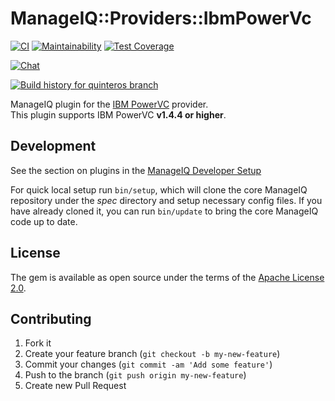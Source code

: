# ManageIQ::Providers::IbmPowerVc

[![CI](https://github.com/ManageIQ/manageiq-providers-ibm_power_vc/actions/workflows/ci.yaml/badge.svg?branch=quinteros)](https://github.com/ManageIQ/manageiq-providers-ibm_power_vc/actions/workflows/ci.yaml)
[![Maintainability](https://api.codeclimate.com/v1/badges/ca08315939e0235081cb/maintainability)](https://codeclimate.com/github/ManageIQ/manageiq-providers-ibm_power_vc/maintainability)
[![Test Coverage](https://api.codeclimate.com/v1/badges/ca08315939e0235081cb/test_coverage)](https://codeclimate.com/github/ManageIQ/manageiq-providers-ibm_power_vc/test_coverage)

[![Chat](https://badges.gitter.im/Join%20Chat.svg)](https://gitter.im/ManageIQ/manageiq-providers-ibm_power_vc?utm_source=badge&utm_medium=badge&utm_campaign=pr-badge&utm_content=badge)

[![Build history for quinteros branch](https://buildstats.info/github/chart/ManageIQ/manageiq-providers-ibm_power_vc?branch=quinteros&buildCount=50&includeBuildsFromPullRequest=false&showstats=false)](https://github.com/ManageIQ/manageiq-providers-ibm_power_vc/actions?query=branch%3Amaster)

ManageIQ plugin for the [IBM PowerVC](https://www.ibm.com/products/powervc) provider.   
This plugin supports IBM PowerVC **v1.4.4 or higher**.

## Development

See the section on plugins in the [ManageIQ Developer Setup](http://manageiq.org/docs/guides/developer_setup/plugins)

For quick local setup run `bin/setup`, which will clone the core ManageIQ repository under the *spec* directory and setup necessary config files. If you have already cloned it, you can run `bin/update` to bring the core ManageIQ code up to date.

## License

The gem is available as open source under the terms of the [Apache License 2.0](http://www.apache.org/licenses/LICENSE-2.0).

## Contributing

1. Fork it
2. Create your feature branch (`git checkout -b my-new-feature`)
3. Commit your changes (`git commit -am 'Add some feature'`)
4. Push to the branch (`git push origin my-new-feature`)
5. Create new Pull Request
